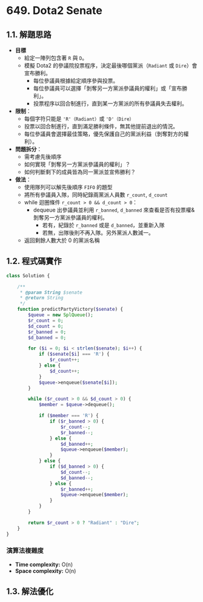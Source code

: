 # 649. Dota2 Senate

## 1.1. 解題思路

- **目標**
  - 給定一陣列包含著 `R` 與 `D`。
  - 模擬 Dota2 的參議院投票程序，決定最後哪個黨派（`Radiant` 或 `Dire`）會宣布勝利。
    - 每位參議員根據給定順序參與投票。
    - 每位參議員可以選擇「剝奪另一方黨派參議員的權利」或「宣布勝利」。
    - 投票程序以回合制進行，直到某一方黨派的所有參議員失去權利。
- **限制**：
  - 每個字符只能是 `'R'（Radiant）`或 `'D'（Dire）`
  - 投票以回合制進行，直到滿足勝利條件，無其他提前退出的情況。
  - 每位參議員會選擇最佳策略，優先保護自己的黨派利益（剝奪對方的權利）。
- **問題拆分**：
  - 需考慮先後順序
  - 如何實現「剝奪另一方黨派參議員的權利」？
  - 如何判斷剩下的成員皆為同一黨派並宣佈勝利？
- **做法**：
  - 使用隊列可以解先後順序 `FIFO` 的題型
  - 將所有參議員入隊，同時紀錄兩黨派人員數 `r_count`, `d_count`
  - while 迴圈條件 `r_count > 0 && d_count > 0`：
    - dequeue 出參議員並利用 `r_banned`, `d_banned` 來查看是否有投票權&剝奪另一方黨派參議員的權利。
      - 若有，紀錄於 `r_banned` 或是 `d_banned`，並重新入隊
      - 若無，出隊後則不再入隊。另外黨派人數減一。
  - 返回剩餘人數大於 0 的黨派名稱

## 1.2. 程式碼實作

```php
class Solution {

    /**
     * @param String $senate
     * @return String
     */
    function predictPartyVictory($senate) {
        $queue = new SplQueue();
        $r_count = 0;
        $d_count = 0;
        $r_banned = 0;
        $d_banned = 0;

        for ($i = 0; $i < strlen($senate); $i++) {
            if ($senate[$i] === 'R') {
                $r_count++;
            } else {
                $d_count++;
            }
            $queue->enqueue($senate[$i]);
        }

        while ($r_count > 0 && $d_count > 0) {
            $member = $queue->dequeue();

            if ($member === 'R') {
                if ($r_banned > 0) {
                    $r_count--;
                    $r_banned--;
                } else {
                    $d_banned++;
                    $queue->enqueue($member);
                }
            } else {
                if ($d_banned > 0) {
                    $d_count--;
                    $d_banned--;
                } else {
                    $r_banned++;
                    $queue->enqueue($member);
                }
            }
        }

        return $r_count > 0 ? "Radiant" : "Dire";
    }
}
```

### 演算法複雜度

- **Time complexity:** O(n)
- **Space complexity:** O(n)

## 1.3. 解法優化
